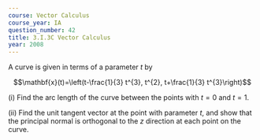```yaml
---
course: Vector Calculus
course_year: IA
question_number: 42
title: 3.I.3C Vector Calculus
year: 2008
---
```



A curve is given in terms of a parameter $t$ by

$$\mathbf{x}(t)=\left(t-\frac{1}{3} t^{3}, t^{2}, t+\frac{1}{3} t^{3}\right)$$

(i) Find the arc length of the curve between the points with $t=0$ and $t=1$.

(ii) Find the unit tangent vector at the point with parameter $t$, and show that the principal normal is orthogonal to the $z$ direction at each point on the curve.